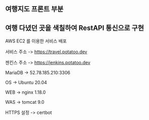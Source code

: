 여행지도 프론트 부분
--------------------
여행 다녔던 곳을 색칠하여 RestAPI 통신으로 구현
-----------------------------------------------


AWS EC2 를 이용한 서비스 배포

서비스 주소 -> https://travel.potatoo.dev

젠킨스 주소 -> https://jenkins.potatoo.dev

MariaDB -> 52.78.185.210:3306

OS -> Ubuntu 20.04

WEB -> nginx 1.18.0

WAS -> tomcat 9.0

HTTPS 설정 -> certbot

